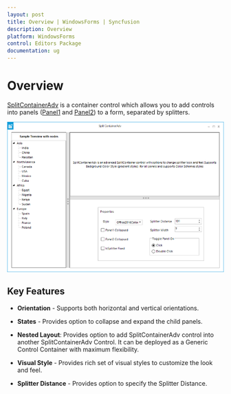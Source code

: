 ```yaml
---
layout: post
title: Overview | WindowsForms | Syncfusion
description: Overview
platform: WindowsForms
control: Editors Package
documentation: ug
---
```



# Overview

[SplitContainerAdv](https://help.syncfusion.com/cr/cref_files/windowsforms/tools/Syncfusion.Tools.Windows~Syncfusion.Windows.Forms.Tools.SplitContainerAdv.html) is a container control which allows you to add controls into panels ([Panel1](https://help.syncfusion.com/cr/cref_files/windowsforms/tools/Syncfusion.Tools.Windows~Syncfusion.Windows.Forms.Tools.SplitContainerAdv~Panel1.html) and [Panel2](https://help.syncfusion.com/cr/cref_files/windowsforms/tools/Syncfusion.Tools.Windows~Syncfusion.Windows.Forms.Tools.SplitContainerAdv~Panel2.html)) to a form, separated by splitters. 

 ![](GettingStarted-images/Overview-img1.png)

## Key Features


* **Orientation** - Supports both horizontal and vertical orientations.

* **States** - Provides option to collapse and expand the child panels.

* **Nested Layout**: Provides option to add SplitContainerAdv control into another SplitContainerAdv Control. It can be deployed as a Generic Control Container with maximum flexibility.

* **Visual Style** - Provides rich set of visual styles to customize the look and feel.

* **Splitter Distance** - Provides option to specify the Splitter Distance.
